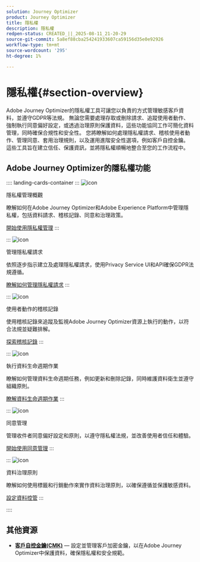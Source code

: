 ```yaml
---
solution: Journey Optimizer
product: Journey Optimizer
title: 隱私權
description: 隱私權
redpen-status: CREATED_||_2025-08-11_21-20-29
source-git-commit: 5a8ef88cba254241933607ca59156d35e0e92926
workflow-type: tm+mt
source-wordcount: '295'
ht-degree: 1%

---
```



# 隱私權{#section-overview}

Adobe Journey Optimizer的隱私權工具可讓您以負責的方式管理敏感客戶資料，並遵守GDPR等法規。 無論您需要處理存取或刪除請求、追蹤使用者動作、強制執行同意偏好設定，或透過治理原則保護資料，這些功能協同工作可簡化資料管理，同時確保合規性和安全性。 您將瞭解如何處理隱私權請求、稽核使用者動作、管理同意、套用治理規則，以及運用進階安全性選項，例如客戶自控金鑰。 這些工具旨在建立信任、保護資訊，並將隱私權順暢地整合至您的工作流程中。

## Adobe Journey Optimizer的隱私權功能

:::: landing-cards-container
:::
![icon](https://cdn.experienceleague.adobe.com/icons/book.svg?lang=zh-Hant)

隱私權管理概觀

瞭解如何在Adobe Journey Optimizer和Adobe Experience Platform中管理隱私權，包括資料請求、稽核記錄、同意和治理政策。

[開始使用隱私權管理](../using/privacy/get-started-privacy.md)
:::

:::
![icon](https://cdn.experienceleague.adobe.com/icons/circle-play.svg?lang=zh-Hant)

管理隱私權請求

依照逐步指示建立及處理隱私權請求，使用Privacy Service UI和API確保GDPR法規遵循。

[瞭解如何管理隱私權請求](../using/privacy/requests.md)
:::

:::
![icon](https://cdn.experienceleague.adobe.com/icons/list-check.svg?lang=zh-Hant)

使用者動作的稽核記錄

使用稽核記錄來追蹤及監視Adobe Journey Optimizer資源上執行的動作，以符合法規並疑難排解。

[探索稽核記錄](../using/privacy/audit-logs.md)
:::

:::
![icon](https://cdn.experienceleague.adobe.com/icons/screwdriver-wrench.svg?lang=zh-Hant)

執行資料生命週期作業

瞭解如何管理資料生命週期任務，例如更新和刪除記錄，同時維護資料衛生並遵守組織原則。

[瞭解資料生命週期作業](../using/privacy/data-hygiene.md)
:::

:::
![icon](https://cdn.experienceleague.adobe.com/icons/bullseye.svg?lang=zh-Hant)

同意管理

管理收件者同意偏好設定和原則，以遵守隱私權法規，並改善使用者信任和體驗。

[開始使用同意管理](consent-landing-page.md)
:::

:::
![icon](https://cdn.experienceleague.adobe.com/icons/shield-halved.svg?lang=zh-Hant)

資料治理原則

瞭解如何使用標籤和行銷動作來實作資料治理原則，以確保遵循並保護敏感資料。

[設定資料控管](../using/action/action-privacy.md)
:::

::::


## 其他資源

- **[客戶自控金鑰(CMK)](../using/privacy/cmk.md)** — 設定並管理客戶加密金鑰，以在Adobe Journey Optimizer中保護資料，確保隱私權和安全規範。
